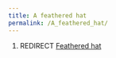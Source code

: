 ```yaml
---
title: A feathered hat
permalink: /A_feathered_hat/
---
```


1.  REDIRECT [Feathered hat](Feathered_hat "wikilink")